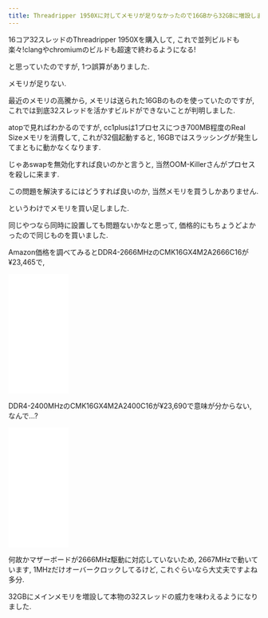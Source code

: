 ```yaml
---
title: Threadripper 1950Xに対してメモリが足りなかったので16GBから32GBに増設しました
---
```


16コア32スレッドのThreadripper 1950Xを購入して,
これで並列ビルドも楽々!clangやchromiumのビルドも超速で終わるようになる!

と思っていたのですが,
1つ誤算がありました.

メモリが足りない.

最近のメモリの高騰から,
メモリは送られた16GBのものを使っていたのですが,
これでは到底32スレッドを活かすビルドができないことが判明しました.

atopで見ればわかるのですが,
cc1plusは1プロセスにつき700MB程度のReal Sizeメモリを消費して,
これが32個起動すると,
16GBではスラッシングが発生してまともに動かなくなります.

じゃあswapを無効化すれば良いのかと言うと,
当然OOM-Killerさんがプロセスを殺しに来ます.

この問題を解決するにはどうすれば良いのか,
当然メモリを買うしかありません.

というわけでメモリを買い足しました.

同じやつなら同時に設置しても問題ないかなと思って,
価格的にもちょうどよかったので同じものを買いました.

Amazon価格を調べてみるとDDR4-2666MHzのCMK16GX4M2A2666C16が¥23,465で,

<iframe style="width:120px;height:240px;" marginwidth="0" marginheight="0" scrolling="no" frameborder="0" src="//rcm-fe.amazon-adsystem.com/e/cm?lt1=_top&bc1=FFFFFF&IS2=1&bg1=FFFFFF&fc1=000000&lc1=0000FF&t=ncaq01-22&o=9&p=8&l=as4&m=amazon&f=ifr&ref=as_ss_li_til&asins=B0123ZC44Y&linkId=75d5ef4718a3abfa601ee46e0df2d461"></iframe>

DDR4-2400MHzのCMK16GX4M2A2400C16が¥23,690で意味が分からない,
なんで…?

<iframe style="width:120px;height:240px;" marginwidth="0" marginheight="0" scrolling="no" frameborder="0" src="//rcm-fe.amazon-adsystem.com/e/cm?lt1=_top&bc1=FFFFFF&IS2=1&bg1=FFFFFF&fc1=000000&lc1=0000FF&t=ncaq01-22&o=9&p=8&l=as4&m=amazon&f=ifr&ref=as_ss_li_til&asins=B017NW5NZY&linkId=3a5a04efef563d04738101f73eea1483"></iframe>

何故かマザーボードが2666MHz駆動に対応していないため,
2667MHzで動いています,
1MHzだけオーバークロックしてるけど,
これぐらいなら大丈夫ですよね多分.

32GBにメインメモリを増設して本物の32スレッドの威力を味わえるようになりました.
